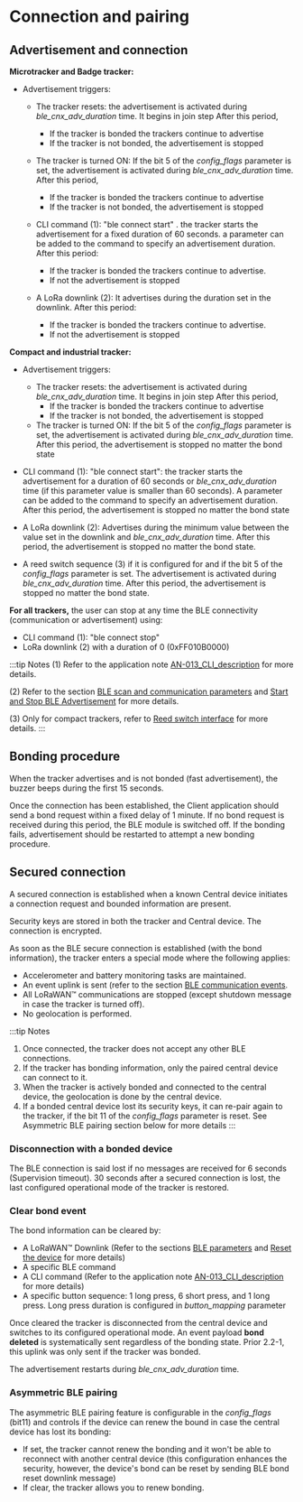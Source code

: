 # Connection and pairing

## Advertisement and connection

**Microtracker and Badge tracker:**

-   Advertisement triggers:
	-   The tracker resets: the advertisement is activated during *ble_cnx_adv_duration* time. It begins in join step After this period,
    	-   If the tracker is bonded the trackers continue to advertise
    	-   If the tracker is not bonded, the advertisement is stopped
	-   The tracker is turned ON: If the bit 5 of the *config_flags* parameter is set, the advertisement is activated during *ble_cnx_adv_duration* time. After this period,
    	-   If the tracker is bonded the trackers continue to advertise
    	-   If the tracker is not bonded, the advertisement is stopped

	-   CLI command (1): \"ble connect start\" . the tracker starts the advertisement for a fixed duration of 60 seconds. a parameter can be added to the command to specify an advertisement duration. After this period:
    	-   If the tracker is bonded the trackers continue to advertise.
    	-   If not the advertisement is stopped

	-   A LoRa downlink (2): It advertises during the duration set in the downlink. After this period:
    	-   If the tracker is bonded the trackers continue to advertise.
    	-   If not the advertisement is stopped

**Compact and industrial tracker:**

-   Advertisement triggers:
	-   The tracker resets: the advertisement is activated during *ble_cnx_adv_duration* time. It begins in join step After this period,
    	-   If the tracker is bonded the trackers continue to advertise
    	-   If the tracker is not bonded, the advertisement is stopped
	-   The tracker is turned ON: If the bit 5 of the *config_flags* parameter is set, the advertisement is activated during *ble_cnx_adv_duration* time. After this period, the advertisement is stopped no matter the bond state

-   CLI command (1): \"ble connect start\": the tracker starts the advertisement for a duration of 60 seconds or *ble_cnx_adv_duration* time (if this parameter value is smaller than 60 seconds). A parameter can be added to the command to specify an advertisement duration. After this period, the advertisement is stopped no matter the bond state

-   A LoRa downlink (2): Advertises during the minimum value between the value set in the downlink and *ble_cnx_adv_duration* time. After this period, the advertisement is stopped no matter the bond state.

-   A reed switch sequence (3) if it is configured for and if the bit 5 of the *config_flags* parameter is set. The advertisement is activated during *ble_cnx_adv_duration* time. After this period, the advertisement is stopped no matter the bond state.

 **For all trackers,** the user can stop at any time the BLE connectivity (communication or advertisement) using:
-   CLI command (1): \"ble connect stop\"
-   LoRa downlink (2) with a duration of 0 (0xFF010B0000)

:::tip Notes
(1)  Refer to the application note [AN-013_CLI_description](https://actilitysa.sharepoint.com/:f:/t/aby/Evqx0qp6AQ1OqrI7-2DoIxsB1wKjLBjykfPh2p7Lo8mP7g?e=VrNdaS) for more details.

(2)  Refer to the section [BLE scan and communication parameters](/downlink-messages/parameters-configuration/) and [Start and Stop BLE Advertisement](/downlink-messages/parameters-configuration/) for more details.

(3)  Only for compact trackers, refer to [Reed switch interface](/functioning/user-interfaces/#reed-switch-interface) for more details.
:::

## Bonding procedure

When the tracker advertises and is not bonded (fast advertisement), the buzzer beeps during the first 15 seconds.

Once the connection has been established, the Client application should send a bond request within a fixed delay of 1 minute. If no bond request is received during this period, the BLE module is switched off.
If the bonding fails, advertisement should be restarted to attempt a new bonding procedure.

## Secured connection

A secured connection is established when a known Central device initiates a connection request and bounded information are present.

Security keys are stored in both the tracker and Central device. The connection is encrypted.

As soon as the BLE secure connection is established (with the bond information), the tracker enters a special mode where the following applies:
-   Accelerometer and battery monitoring tasks are maintained.
-   An event uplink is sent (refer to the section [BLE communication events](/functioning/event-messages/readme.md).
-   All LoRaWAN&trade; communications are stopped (except shutdown message in case the tracker is turned off).
-   No geolocation is performed.

:::tip Notes
1.  Once connected, the tracker does not accept any other BLE connections.
2.  If the tracker has bonding information, only the paired central device can connect to it.
3.  When the tracker is actively bonded and connected to the central device, the geolocation is done by the central device.
4.  If a bonded central device lost its security keys, it can re-pair again to the tracker, if the bit 11 of the *config_flags* parameter is reset. See Asymmetric BLE pairing section below for more details
:::

### Disconnection with a bonded device

The BLE connection is said lost if no messages are received for 6 seconds (Supervision timeout).
30 seconds after a secured connection is lost, the last configured operational mode of the tracker is restored.

### Clear bond event

 The bond information can be cleared by:

-   A LoRaWAN&trade; Downlink (Refer to the sections [BLE parameters](/downlink-messages/parameters-configuration/) and [Reset the device](/downlink-messages/debug-commands/readme.md) for more details)
-   A specific BLE command
-   A CLI command (Refer to the application note [AN-013_CLI_description](https://actilitysa.sharepoint.com/:f:/t/aby/Evqx0qp6AQ1OqrI7-2DoIxsB1wKjLBjykfPh2p7Lo8mP7g?e=VrNdaS) for more details)
-   A specific button sequence: 1 long press, 6 short press, and 1 long press. Long press duration is configured in *button_mapping* parameter

Once cleared the tracker is disconnected from the central device and switches to its configured operational mode.
An event payload **bond deleted** is systematically sent regardless of the bonding state. Prior 2.2-1, this uplink was only sent if the tracker was bonded.

The advertisement restarts during *ble_cnx_adv_duration* time.

### Asymmetric BLE pairing

The asymmetric BLE pairing feature is configurable in the *config_flags* (bit11) and controls if the device can renew the bound
in case the central device has lost its bonding:
-   If set, the tracker cannot renew the bonding and it won't be able to reconnect with another central device (this configuration enhances the security, however, the device's bond can be reset by sending BLE bond reset downlink message)
-   If clear, the tracker allows you to renew bonding.